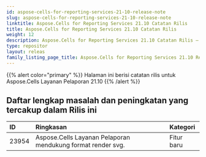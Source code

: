 ```yaml
---
id: aspose-cells-for-reporting-services-21-10-release-note
slug: aspose-cells-for-reporting-services-21-10-release-note
linktitle: Aspose.Cells for Reporting Services 21.10 Catatan Rilis
title: Aspose.Cells for Reporting Services 21.10 Catatan Rilis
weight: 12
description: Aspose.Cells for Reporting Services 21.10 Catatan Rilis – pembaruan dan perbaikan terkini
type: repositor
layout: releas
family_listing_page_title: Aspose.Cells for Reporting Services 21.10 Release Note
---
```

{{% alert color="primary" %}} 
Halaman ini berisi catatan rilis untuk Aspose.Cells Layanan Pelaporan 21.10
{{% /alert %}} 
##  **Daftar lengkap masalah dan peningkatan yang tercakup dalam Rilis ini**
|**ID**|**Ringkasan**|**Kategori**|
| :- | :- | :- |
| 23954 |Aspose.Cells Layanan Pelaporan mendukung format render svg.| Fitur baru|
